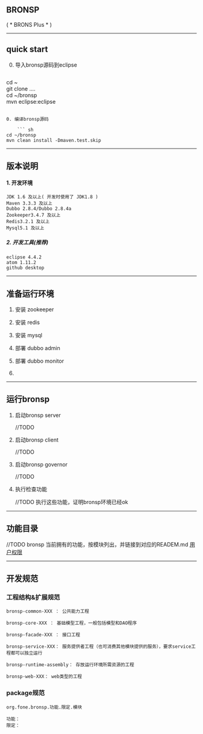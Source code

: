 ## ****BRONSP****
( * BRONS Plus * )

---
## quick start  

0. 导入bronsp源码到eclipse  

	``` sh
cd ~  
git clone ....  
cd ~/bronsp  
mvn eclipse:eclipse  
```

0. 编译bronsp源码  

	``` sh
cd ~/bronsp  
mvn clean install -Dmaven.test.skip  
```

---
## 版本说明

#### 1. 开发环境  

	JDK 1.6 及以上( 开发时使用了 JDK1.8 )  
	Maven 3.3.3 及以上
	Dubbo 2.8.4/Dubbo 2.8.4a
	Zookeeper3.4.7 及以上
	Redis3.2.1 及以上
	Mysql5.1 及以上

##### 2. 开发工具(推荐)  

	eclipse 4.4.2
	atom 1.11.2
	github desktop

---
## 准备运行环境  

1. 安装 zookeeper   

2. 安装 redis  

3. 安装 mysql  

4. 部署 dubbo admin

5. 部署 dubbo monitor

6.

---
## 运行bronsp  

1. 启动bronsp server  

	//TODO  

2. 启动bronsp client  

	//TODO  

3. 启动bronsp governor

	//TODO  

4. 执行检查功能

	//TODO 执行这些功能，证明bronsp环境已经ok

---
## 功能目录

//TODO bronsp 当前拥有的功能，按模块列出，并链接到对应的READEM.md  [用户权限](/bronsp-base-user/README-base-user.md)

---
## 开发规范

### 工程结构&扩展规范

	bronsp-common-XXX ： 公共能力工程

	bronsp-core-XXX ： 基础模型工程，一般包括模型和DAO程序

	bronsp-facade-XXX ： 接口工程

	bronsp-service-XXX： 服务提供者工程（也可消费其他模块提供的服务），要求service工程都可以独立运行

	bronsp-runtime-assembly： 存放运行环境所需资源的工程

	bronsp-web-XXX： web类型的工程

### package规范

	org.fone.bronsp.功能.限定.模块

	功能：
	限定：
